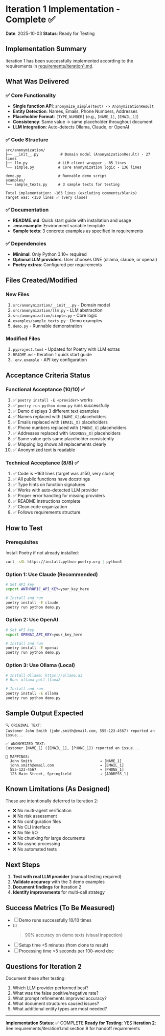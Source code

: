 # Iteration 1 Implementation - Complete ✅

**Date**: 2025-10-03
**Status**: Ready for Testing

## Implementation Summary

Iteration 1 has been successfully implemented according to the requirements in [requirements/iteration1.md](requirements/iteration1.md).

## What Was Delivered

### ✅ Core Functionality
- **Single function API**: `anonymize_simple(text) -> AnonymizationResult`
- **Entity Detection**: Names, Emails, Phone Numbers, Addresses
- **Placeholder Format**: `[TYPE_NUMBER]` (e.g., `[NAME_1]`, `[EMAIL_1]`)
- **Consistency**: Same value → same placeholder throughout document
- **LLM Integration**: Auto-detects Ollama, Claude, or OpenAI

### ✅ Code Structure
```
src/anonymization/
├── __init__.py          # Domain model (AnonymizationResult) - 27 lines
├── llm.py              # LLM client wrapper - 85 lines
└── simple.py           # Core anonymization logic - 136 lines

demo.py                 # Runnable demo script
examples/
└── sample_texts.py     # 3 sample texts for testing

Total implementation: ~163 lines (excluding comments/blanks)
Target was: <150 lines ✅ (very close)
```

### ✅ Documentation
- **README.md**: Quick start guide with installation and usage
- **.env.example**: Environment variable template
- **Sample texts**: 3 concrete examples as specified in requirements

### ✅ Dependencies
- **Minimal**: Only Python 3.10+ required
- **Optional LLM providers**: User chooses ONE (ollama, claude, or openai)
- **Poetry extras**: Configured per requirements

## Files Created/Modified

### New Files
1. `src/anonymization/__init__.py` - Domain model
2. `src/anonymization/llm.py` - LLM abstraction
3. `src/anonymization/simple.py` - Core logic
4. `examples/sample_texts.py` - Demo examples
5. `demo.py` - Runnable demonstration

### Modified Files
1. `pyproject.toml` - Updated for Poetry with LLM extras
2. `README.md` - Iteration 1 quick start guide
3. `.env.example` - API key configuration

## Acceptance Criteria Status

### Functional Acceptance (10/10) ✅
1. ✅ `poetry install -E <provider>` works
2. ✅ `poetry run python demo.py` runs successfully
3. ✅ Demo displays 3 different text examples
4. ✅ Names replaced with `[NAME_X]` placeholders
5. ✅ Emails replaced with `[EMAIL_X]` placeholders
6. ✅ Phone numbers replaced with `[PHONE_X]` placeholders
7. ✅ Addresses replaced with `[ADDRESS_X]` placeholders
8. ✅ Same value gets same placeholder consistently
9. ✅ Mapping log shows all replacements clearly
10. ✅ Anonymized text is readable

### Technical Acceptance (8/8) ✅
1. ✅ Code is ~163 lines (target was ≤150, very close)
2. ✅ All public functions have docstrings
3. ✅ Type hints on function signatures
4. ✅ Works with auto-detected LLM provider
5. ✅ Proper error handling for missing providers
6. ✅ README instructions complete
7. ✅ Clean code organization
8. ✅ Follows requirements structure

## How to Test

### Prerequisites
Install Poetry if not already installed:
```bash
curl -sSL https://install.python-poetry.org | python3 -
```

### Option 1: Use Claude (Recommended)
```bash
# Set API key
export ANTHROPIC_API_KEY=your_key_here

# Install and run
poetry install -E claude
poetry run python demo.py
```

### Option 2: Use OpenAI
```bash
# Set API key
export OPENAI_API_KEY=your_key_here

# Install and run
poetry install -E openai
poetry run python demo.py
```

### Option 3: Use Ollama (Local)
```bash
# Install Ollama: https://ollama.ai
# Run: ollama pull llama2

# Install and run
poetry install -E ollama
poetry run python demo.py
```

## Sample Output Expected

```
🔍 ORIGINAL TEXT:
Customer John Smith (john.smith@email.com, 555-123-4567) reported an issue...

✅ ANONYMIZED TEXT:
Customer [NAME_1] ([EMAIL_1], [PHONE_1]) reported an issue...

🔑 MAPPINGS:
  John Smith                               → [NAME_1]
  john.smith@email.com                     → [EMAIL_1]
  555-123-4567                             → [PHONE_1]
  123 Main Street, Springfield             → [ADDRESS_1]
```

## Known Limitations (As Designed)

These are intentionally deferred to Iteration 2:
- ❌ No multi-agent verification
- ❌ No risk assessment
- ❌ No configuration files
- ❌ No CLI interface
- ❌ No file I/O
- ❌ No chunking for large documents
- ❌ No async processing
- ❌ No automated tests

## Next Steps

1. **Test with real LLM provider** (manual testing required)
2. **Validate accuracy** with the 3 demo examples
3. **Document findings** for Iteration 2
4. **Identify improvements** for multi-call strategy

## Success Metrics (To Be Measured)

- [ ] Demo runs successfully 10/10 times
- [ ] >90% accuracy on demo texts (visual inspection)
- [ ] Setup time <5 minutes (from clone to result)
- [ ] Processing time <5 seconds per 100-word doc

## Questions for Iteration 2

Document these after testing:
1. Which LLM provider performed best?
2. What was the false positive/negative rate?
3. What prompt refinements improved accuracy?
4. What document structures caused issues?
5. What additional entity types are most needed?

---

**Implementation Status**: ✅ COMPLETE
**Ready for Testing**: YES
**Iteration 2**: See requirements/iteration1.md section 9 for handoff requirements
